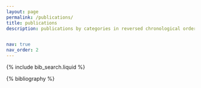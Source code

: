 ```yaml
---
layout: page
permalink: /publications/
title: publications
description: publications by categories in reversed chronological order. generated by jekyll-scholar.


nav: true
nav_order: 2
---
```


<!-- _pages/publications.md -->

<!-- Bibsearch Feature -->

{% include bib_search.liquid %}

<div class="publications">

{% bibliography %}

</div>
